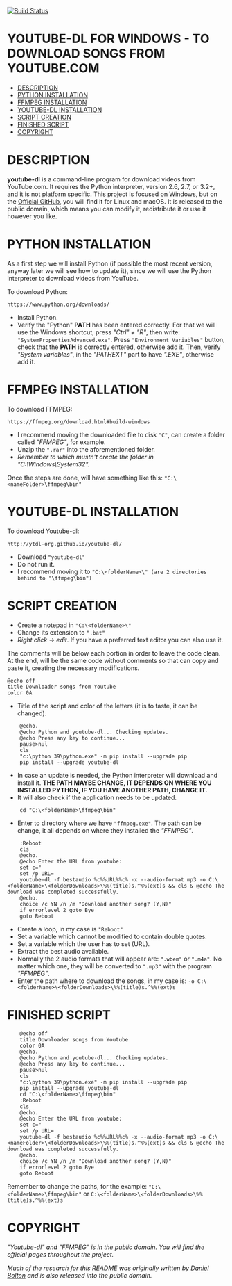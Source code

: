 [![Build Status](https://github.com/ytdl-org/youtube-dl/workflows/CI/badge.svg)](https://github.com/ytdl-org/youtube-dl/actions?query=workflow%3ACI)

# YOUTUBE-DL FOR WINDOWS - TO DOWNLOAD SONGS FROM YOUTUBE.COM

- [DESCRIPTION](#description)
- [PYTHON INSTALLATION](#python-installation)
- [FFMPEG INSTALLATION](#ffmpeg-installation)
- [YOUTUBE-DL INSTALLATION](#youtube-dl-installation)
- [SCRIPT CREATION](#script-creation)
- [FINISHED SCRIPT](#finished-script)
- [COPYRIGHT](#copyright)

# DESCRIPTION

**youtube-dl** is a command-line program for download videos from YouTube.com. It requires the Python interpreter, version 2.6, 2.7, or 3.2+, and it is not platform specific. This project is focused on Windows, but on the [Official GitHub](https://github.com/ytdl-org/youtube-dl), you will find it for Linux and macOS. It is released to the public domain, which means you can modify it, redistribute it or use it however you like.

# PYTHON INSTALLATION

As a first step we will install Python (if possible the most recent version, anyway later we will see how to update it), since we will use the Python interpreter to download videos from YouTube.

To download Python:

    https://www.python.org/downloads/
    
- Install Python.
- Verify the "Python" **PATH** has been entered correctly. For that we will use the Windows shortcut, press *"Ctrl" + "R"*, then write: `"SystemPropertiesAdvanced.exe"`. Press  `"Environment Variables"` button, check that the **PATH** is correctly entered, otherwise add it. Then, verify *"System variables"*, in the *"PATHEXT"* part to have *".EXE"*, otherwise add it.

# FFMPEG INSTALLATION

To download FFMPEG:

    https://ffmpeg.org/download.html#build-windows

- I recommend moving the downloaded file to disk `"C"`, can create a folder called *"FFMPEG"*, for example.
- Unzip the `".rar"` into the aforementioned folder.
- *Remember to which mustn't create the folder in "C:\Windows\System32".*

Once the steps are done, will have something like this: `"C:\<nameFolder>\ffmpeg\bin"`

# YOUTUBE-DL INSTALLATION

To download Youtube-dl:

    http://ytdl-org.github.io/youtube-dl/

- Download `"youtube-dl"`
- Do not run it.
- I recommend moving it to `"C:\<folderName>\" (are 2 directories behind to "\ffmpeg\bin")`

# SCRIPT CREATION

- Create a notepad in `"C:\<folderName>\"`
- Change its extension to `".bat"`
- *Right click -> edit*. If you have a preferred text editor you can also use it.

The comments will be below each portion in order to leave the code clean. At the end, will be the same code without comments so that can copy and paste it, creating the necessary modifications.

    @echo off
    title Downloader songs from Youtube
    color 0A
    
- Title of the script and color of the letters (it is to taste, it can be changed).

```
    @echo.
    @echo Python and youtube-dl... Checking updates.
    @echo Press any key to continue...
    pause>nul
    cls
    "c:\python 39\python.exe" -m pip install --upgrade pip
    pip install --upgrade youtube-dl
```

- In case an update is needed, the Python interpreter will download and install it. **THE PATH MAYBE CHANGE, IT DEPENDS ON WHERE YOU INSTALLED PYTHON, IF YOU HAVE ANOTHER PATH, CHANGE IT.**
- It will also check if the application needs to be updated.

```
    cd "C:\<folderName>\ffmpeg\bin"
```

- Enter to directory where we have `"ffmpeg.exe"`. The path can be change, it all depends on where they installed the *"FFMPEG"*.

```
    :Reboot
    cls
    @echo.
    @echo Enter the URL from youtube:
    set c="
    set /p URL=
    youtube-dl -f bestaudio %c%%URL%%c% -x --audio-format mp3 -o C:\<folderName>\<folderDownloads>\%%(title)s.^%%(ext)s && cls & @echo The download was completed successfully.
    @echo.
    choice /c YN /n /m "Download another song? (Y,N)"
    if errorlevel 2 goto Bye
    goto Reboot
```

- Create a loop, in my case is `"Reboot"`
- Set a variable which cannot be modified to contain double quotes.
- Set a variable which the user has to set (URL).
- Extract the best audio available.
- Normally the 2 audio formats that will appear are: `".wbem"` or `".m4a"`. No matter which one, they will be converted to `".mp3"` with the program *"FFMPEG"*.
- Enter the path where to download the songs, in my case is: `-o C:\<folderName>\<folderDownloads>\%%(title)s.^%%(ext)s`

# FINISHED SCRIPT

```
    @echo off
    title Downloader songs from Youtube
    color 0A
    @echo.
    @echo Python and youtube-dl... Checking updates.
    @echo Press any key to continue...
    pause>nul
    cls
    "c:\python 39\python.exe" -m pip install --upgrade pip
    pip install --upgrade youtube-dl
    cd "C:\<folderName>\ffmpeg\bin"
    :Reboot
    cls
    @echo.
    @echo Enter the URL from youtube:
    set c="
    set /p URL=
    youtube-dl -f bestaudio %c%%URL%%c% -x --audio-format mp3 -o C:\<nameFolder>\<folderDownloads>\%%(title)s.^%%(ext)s && cls & @echo The download was completed successfully.
    @echo.
    choice /c YN /n /m "Download another song? (Y,N)"
    if errorlevel 2 goto Bye
    goto Reboot
```

Remember to change the paths, for the example: `"C:\<folderName>\ffmpeg\bin"` or `C:\<folderName>\<folderDownloads>\%%(title)s.^%%(ext)s`

# COPYRIGHT

*"Youtube-dl" and "FFMPEG" is in the public domain. You will find the official pages throughout the project.*

*Much of the research for this README was originally written by [Daniel Bolton](https://github.com/dbbolton) and is also released into the public domain.*
